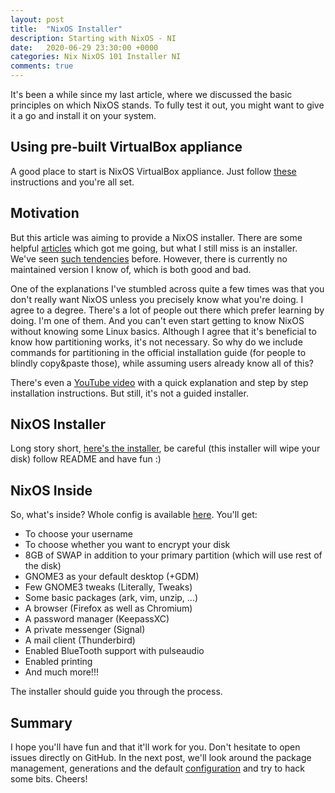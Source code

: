 ```yaml
---
layout: post
title:  "NixOS Installer"
description: Starting with NixOS - NI
date:   2020-06-29 23:30:00 +0000
categories: Nix NixOS 101 Installer NI
comments: true
---
```

It's been a while since my last article, where we discussed the basic principles on which NixOS stands. To fully test it out, you might want to give it a go and install it on your system. 

## Using pre-built VirtualBox appliance

A good place to start is NixOS VirtualBox appliance. Just follow [these][link-nixos-vb] instructions and you're all set.

## Motivation

But this article was aiming to provide a NixOS installer. There are some helpful [articles][link-chris-martin] which got me going, but what I still miss is an installer. We've seen [such tendencies][link-cleverca-installer] before. However, there is currently no maintained version I know of, which is both good and bad.

One of the explanations I've stumbled across quite a few times was that you don't really want NixOS unless you precisely know what you're doing. I agree to a degree. There's a lot of people out there which prefer learning by doing. I'm one of them. And you can't even start getting to know NixOS without knowing some Linux basics. Although I agree that it's beneficial to know how partitioning works, it's not necessary. So why do we include commands for partitioning in the official installation guide (for people to blindly copy&paste those), while assuming users already know all of this?

There's even a [YouTube video][link-dotslash] with a quick explanation and step by step installation instructions. But still, it's not a guided installer.

## NixOS Installer

Long story short, [here's the installer][link-ni], be careful (this installer will wipe your disk) follow README and have fun :)

## NixOS Inside

So, what's inside? Whole config is available [here][link-config]. You'll get:

- To choose your username
- To choose whether you want to encrypt your disk
- 8GB of SWAP in addition to your primary partition (which will use rest of the disk)
- GNOME3 as your default desktop (+GDM)
- Few GNOME3 tweaks (Literally, Tweaks)
- Some basic packages (ark, vim, unzip, ...)
- A browser (Firefox as well as Chromium)
- A password manager (KeepassXC)
- A private messenger (Signal)
- A mail client (Thunderbird)
- Enabled BlueTooth support with pulseaudio
- Enabled printing
- And much more!!!

The installer should guide you through the process.

## Summary

I hope you'll have fun and that it'll work for you. Don't hesitate to open issues directly on GitHub. In the next post, we'll look around the package management, generations and the default [configuration][link-config] and try to hack some bits. Cheers!

[link-nixos-vb]: https://nixos.org/download.html#nixos-virtualbox
[link-chris-martin]: https://chris-martin.org/2015/installing-nixos
[link-cleverca-installer]: https://github.com/cleverca22/nixos-installer
[link-cleverca]: https://github.com/cleverca22/nixos-installer
[link-dotslash]: https://www.youtube.com/watch?v=oPymb2-IXbg
[link-ni]: https://github.com/1000101/ni
[link-config]: https://raw.githubusercontent.com/1000101/ni/master/configuration-template.nix